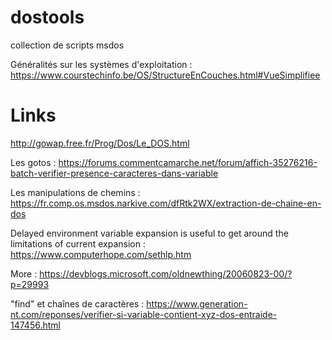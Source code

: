 # dostools

collection de scripts msdos

Généralités sur les systèmes d'exploitation : https://www.courstechinfo.be/OS/StructureEnCouches.html#VueSimplifiee

# Links

http://gowap.free.fr/Prog/Dos/Le_DOS.html

Les gotos : https://forums.commentcamarche.net/forum/affich-35276216-batch-verifier-presence-caracteres-dans-variable

Les manipulations de chemins : https://fr.comp.os.msdos.narkive.com/dfRtk2WX/extraction-de-chaine-en-dos

Delayed environment variable expansion is useful to get around the limitations of current expansion : https://www.computerhope.com/sethlp.htm

More : https://devblogs.microsoft.com/oldnewthing/20060823-00/?p=29993

"find" et chaînes de caractères : https://www.generation-nt.com/reponses/verifier-si-variable-contient-xyz-dos-entraide-147456.html





